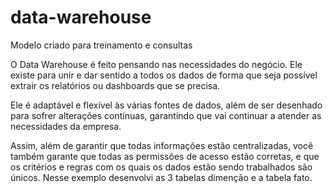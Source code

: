 # data-warehouse
Modelo criado para treinamento e consultas 


O Data Warehouse é feito pensando nas necessidades do negócio. Ele existe para unir e dar sentido a todos os dados de forma que seja possível extrair os relatórios ou dashboards que se precisa.

Ele é adaptável e flexível às várias fontes de dados, além de ser desenhado para sofrer alterações contínuas, garantindo que vai continuar a atender as necessidades da empresa.

Assim, além de garantir que todas informações estão centralizadas, você também garante que todas as permissões de acesso estão corretas, e que os critérios e regras com os quais os dados estão sendo trabalhados são únicos.
Nesse exemplo desenvolvi as 3 tabelas dimenção e a tabela fato.

